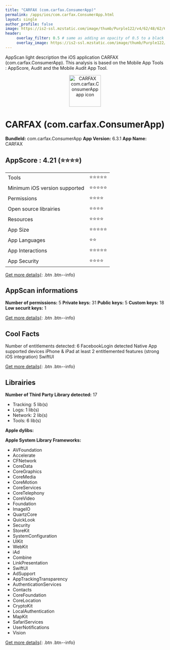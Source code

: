 ```yaml
---
title: "CARFAX (com.carfax.ConsumerApp)"
permalink: /apps/ios/com.carfax.ConsumerApp.html
layout: single
author_profile: false
image: https://is2-ssl.mzstatic.com/image/thumb/Purple122/v4/62/48/62/62486272-d557-0c6e-03e7-3cd71f466ae5/AppIcon-0-1x_U007emarketing-0-4-0-85-220.png/512x512bb.jpg
header: 
     overlay_filter: 0.5 # same as adding an opacity of 0.5 to a black background
     overlay_image: https://is2-ssl.mzstatic.com/image/thumb/Purple122/v4/62/48/62/62486272-d557-0c6e-03e7-3cd71f466ae5/AppIcon-0-1x_U007emarketing-0-4-0-85-220.png/512x512bb.jpg
---
```

AppScan light description the iOS application CARFAX (com.carfax.ConsumerApp). This analysis is based on the Mobile App Tools : AppScore, Audit and the Mobile Audit App Tool.

  
  
<div style="text-align: center;"><img src="https://is2-ssl.mzstatic.com/image/thumb/Purple122/v4/62/48/62/62486272-d557-0c6e-03e7-3cd71f466ae5/AppIcon-0-1x_U007emarketing-0-4-0-85-220.png/512x512bb.jpg" width="100" height="100" alt="CARFAX com.carfax.ConsumerApp app icon"></div>  
  
# CARFAX (com.carfax.ConsumerApp)

**BundleId:** com.carfax.ConsumerApp
**App Version:** 6.3.1
**App Name:** CARFAX


## AppScore : 4.21 (⭐️⭐️⭐️⭐️) 

<table>
<tr><td> Tools </td><td> ⭐️⭐️⭐️⭐️⭐️ </td></tr>
<tr><td> Minimum iOS version supported </td><td> ⭐️⭐️⭐️⭐️⭐️ </td></tr>
<tr><td> Permissions </td><td> ⭐️⭐️⭐️⭐️ </td></tr>
<tr><td> Open source librairies </td><td> ⭐️⭐️⭐️⭐️ </td></tr>
<tr><td> Resources </td><td> ⭐️⭐️⭐️⭐️ </td></tr>
<tr><td> App Size </td><td> ⭐️⭐️⭐️⭐️⭐️ </td></tr>
<tr><td> App Languages </td><td> ⭐️⭐️ </td></tr>
<tr><td> App Interactions </td><td> ⭐️⭐️⭐️⭐️⭐️ </td></tr>
<tr><td> App Security </td><td> ⭐️⭐️⭐️⭐️ </td></tr>
</table>

[Get more details](/pricing.html){: .btn .btn--info}  
  
## AppScan informations 

**Number of permissions:** 5
**Private keys:** 31
**Public keys:** 5
**Custom keys:** 18
**Low securit keys:** 1
  
[Get more details](/pricing.html){: .btn .btn--info}

## Cool Facts

Number of entitlements detected: 6
FacebookLogin detected
Native App
supported devices iPhone & iPad
at least 2 entitlemented features (strong iOS integration)
SwiftUI
  
[Get more details](/pricing.html){: .btn .btn--info}

## Librairies 
**Number of Third Party Library detected:** 17
- Tracking: 5 lib(s)
- Logs: 1 lib(s)
- Network: 2 lib(s)
- Tools: 6 lib(s)

**Apple dylibs:**


**Apple System Library Frameworks:**
- AVFoundation
- Accelerate
- CFNetwork
- CoreData
- CoreGraphics
- CoreMedia
- CoreMotion
- CoreServices
- CoreTelephony
- CoreVideo
- Foundation
- ImageIO
- QuartzCore
- QuickLook
- Security
- StoreKit
- SystemConfiguration
- UIKit
- WebKit
- iAd
- Combine
- LinkPresentation
- SwiftUI
- AdSupport
- AppTrackingTransparency
- AuthenticationServices
- Contacts
- CoreFoundation
- CoreLocation
- CryptoKit
- LocalAuthentication
- MapKit
- SafariServices
- UserNotifications
- Vision


  
[Get more details](/pricing.html){: .btn .btn--info}

